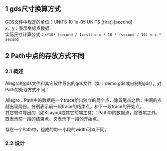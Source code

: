 ## 1 gds尺寸换算方式

GDS文件中规定的单位：UNITS 10 1e-05 UNITS [first] [second]  
x，y：表示坐标点数据  
实际尺寸计算公式：`x*10*（second / first）= x * 10 * (second / 10) = x * second`  

## 2 Path中点的存放方式不同

### 2.1 概述 ###
Allegro的gds文件和其它软件导出的gds文件（如：demo.gds或自制的gds），对Path的处理方式不同：

Allegro：Path中的数据是一个trace给出独立的两个点，除首尾点之后，中间的点就出现两份。分别表示前一段trace的结束点，和下一段trace的开始点。  
其它软件导出的（如KLayout或其它前端工具）：Path中的数据点，除首尾之外，既表示前一段的结束点，又表示下一段的开始点。

存在一个Path中，组成的每一小段的width可以不同。

### 2.2 设计 ###
